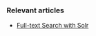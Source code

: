 ### Relevant articles

- [Full-text Search with Solr](http://www.surya.com/full-text-search-with-solr)
